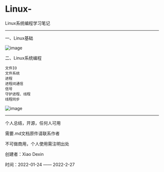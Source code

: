 # Linux-
Linux系统编程学习笔记
******************************************************
一、Linux基础


![image](https://user-images.githubusercontent.com/81085320/155869352-fb83d501-f6b3-4ed1-a0ad-c3f9dce36234.png)


二、Linux系统编程

    文件IO
    文件系统
    进程
    进程间通信
    信号
    守护进程、线程
    线程同步
    
    
 ![image](https://user-images.githubusercontent.com/81085320/155869374-a479bffd-78e0-40c1-8e73-31cbe41d4f26.png)
   
    
******************************************************
个人总结，开源，任何人可用

需要.md文档原件请联系作者

不可做商用，个人使用需注明出处

创建者：Xiao Dexin

时间：2022-01-24 —— 2022-2-27

